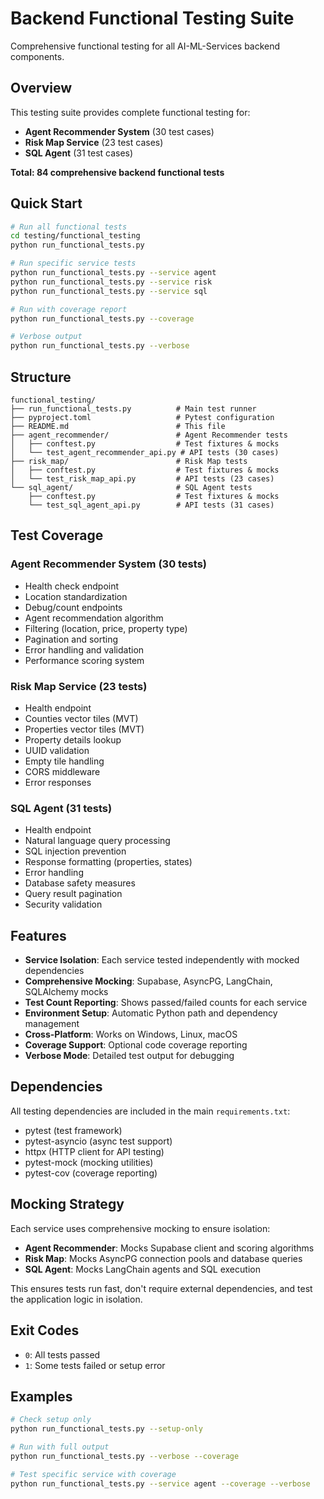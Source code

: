 # Backend Functional Testing Suite

Comprehensive functional testing for all AI-ML-Services backend components.

## Overview

This testing suite provides complete functional testing for:
- **Agent Recommender System** (30 test cases)
- **Risk Map Service** (23 test cases) 
- **SQL Agent** (31 test cases)

**Total: 84 comprehensive backend functional tests**

## Quick Start

```bash
# Run all functional tests
cd testing/functional_testing
python run_functional_tests.py

# Run specific service tests
python run_functional_tests.py --service agent
python run_functional_tests.py --service risk
python run_functional_tests.py --service sql

# Run with coverage report
python run_functional_tests.py --coverage

# Verbose output
python run_functional_tests.py --verbose
```

## Structure

```
functional_testing/
├── run_functional_tests.py          # Main test runner
├── pyproject.toml                   # Pytest configuration
├── README.md                        # This file
├── agent_recommender/               # Agent Recommender tests
│   ├── conftest.py                  # Test fixtures & mocks
│   └── test_agent_recommender_api.py # API tests (30 cases)
├── risk_map/                        # Risk Map tests  
│   ├── conftest.py                  # Test fixtures & mocks
│   └── test_risk_map_api.py         # API tests (23 cases)
└── sql_agent/                       # SQL Agent tests
    ├── conftest.py                  # Test fixtures & mocks
    └── test_sql_agent_api.py        # API tests (31 cases)
```

## Test Coverage

### Agent Recommender System (30 tests)
- Health check endpoint
- Location standardization 
- Debug/count endpoints
- Agent recommendation algorithm
- Filtering (location, price, property type)
- Pagination and sorting
- Error handling and validation
- Performance scoring system

### Risk Map Service (23 tests)  
- Health endpoint
- Counties vector tiles (MVT)
- Properties vector tiles (MVT)
- Property details lookup
- UUID validation
- Empty tile handling
- CORS middleware
- Error responses

### SQL Agent (31 tests)
- Health endpoint  
- Natural language query processing
- SQL injection prevention
- Response formatting (properties, states)
- Error handling
- Database safety measures
- Query result pagination
- Security validation

## Features

- **Service Isolation**: Each service tested independently with mocked dependencies
- **Comprehensive Mocking**: Supabase, AsyncPG, LangChain, SQLAlchemy mocks
- **Test Count Reporting**: Shows passed/failed counts for each service
- **Environment Setup**: Automatic Python path and dependency management
- **Cross-Platform**: Works on Windows, Linux, macOS
- **Coverage Support**: Optional code coverage reporting
- **Verbose Mode**: Detailed test output for debugging

## Dependencies

All testing dependencies are included in the main `requirements.txt`:

- pytest (test framework)
- pytest-asyncio (async test support)  
- httpx (HTTP client for API testing)
- pytest-mock (mocking utilities)
- pytest-cov (coverage reporting)

## Mocking Strategy

Each service uses comprehensive mocking to ensure isolation:

- **Agent Recommender**: Mocks Supabase client and scoring algorithms
- **Risk Map**: Mocks AsyncPG connection pools and database queries  
- **SQL Agent**: Mocks LangChain agents and SQL execution

This ensures tests run fast, don't require external dependencies, and test the application logic in isolation.

## Exit Codes

- `0`: All tests passed
- `1`: Some tests failed or setup error

## Examples

```bash
# Check setup only
python run_functional_tests.py --setup-only

# Run with full output
python run_functional_tests.py --verbose --coverage

# Test specific service with coverage
python run_functional_tests.py --service agent --coverage --verbose
```